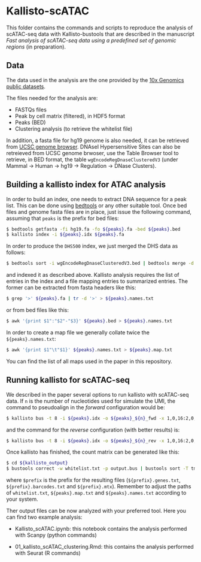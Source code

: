 # Kallisto-scATAC

This folder contains the commands and scripts to reproduce the analysis of scATAC-seq data with Kallisto-bustools that are described in the manuscript *Fast analysis of scATAC-seq data using a predefined set of genomic regions* (in preparation).

## Data

The data used in the analysis are the one provided by the [10x Genomics public datasets](https://support.10xgenomics.com/single-cell-atac/datasets/1.1.0/atac_v1_pbmc_10k).

The files needed for the analysis are:

* FASTQs files
* Peak by cell matrix (filtered), in HDF5 format
* Peaks (BED)
* Clustering analysis (to retrieve the whitelist file)

In addition, a fasta file for hg19 genome is also needed, it can be retrieved from [UCSC genome browser](http://hgdownload.cse.ucsc.edu/goldenpath/hg19/bigZips/hg19.fa.gz). DNAseI Hypersensitive Sites can also be retreieved from UCSC genome brwoser, use the Table Browser tool to retrieve, in BED format, the table `wgEncodeRegDnaseClusteredV3` (under Mammal -> Human -> hg19 -> Regulation -> DNase Clusters).

## Building a kallisto index for ATAC analysis

In order to build an index, one needs to extract DNA sequence for a peak list. This can be done using [bedtools](https://github.com/arq5x/bedtools2) or any other suitable tool. Once bed files and genome fasta files are in place, just issue the following command, assuming that `peaks` is the prefix for bed files:

```bash
$ bedtools getfasta -fi hg19.fa -fo ${peaks}.fa -bed ${peaks}.bed
$ kallisto index -i ${peaks}.idx ${peaks}.fa
```

In order to produce the `DHS500` index, we just merged the DHS data as follows:

```bash
$ bedtools sort -i wgEncodeRegDnaseClusteredV3.bed | bedtools merge -d 500 > DHS500.bed
```

and indexed it as described above. 
Kallisto analysis requires the list of entries in the index and a file mapping entries to summarized entries. The former can be extracted from fasta headers like this:

```bash
$ grep '>' ${peaks}.fa | tr -d '>' > ${peaks}.names.txt
```

or from bed files like this:

```bash
$ awk '{print $1":"$2"-"$3}' ${peaks}.bed > ${peaks}.names.txt
```

In order to create a map file we generally collate twice the `${peaks}.names.txt`:

```bash
$ awk '{print $1"\t"$1}' ${peaks}.names.txt > ${peaks}.map.txt
```

You can find the list of all maps used in the paper in this repository.

## Running kallisto for scATAC-seq 

We described in the paper several options to run kallisto with scATAC-seq data. If `n` is the number of nucleotides used for simulate the UMI, the command to pseudoalign in the *forward* configuration would be:

```bash
$ kallisto bus -t 8 -i ${peaks}.idx -o ${peaks}_${n}_fwd -x 1,0,16:2,0,${n}:0,0,0 pbmc_10k_R1.fastq.gz pbmc_10k_R2.fastq.gz pbmc_10k_R3.fastq.gz
```

and the command for the *reverse* configuration (with better results) is:

```bash
$ kallisto bus -t 8 -i ${peaks}.idx -o ${peaks}_${n}_rev -x 1,0,16:2,0,${n}:0,0,0 pbmc_10k_R3.fastq.gz pbmc_10k_R2.fastq.gz pbmc_10k_R1.fastq.gz
```

Once kallisto has finished, the count matrix can be generated like this:

```bash
$ cd ${kallisto_output}
$ bustools correct -w whitelist.txt -p output.bus | bustools sort -T tmp -t 4 -p - | bustools count -o counts/${prefix} -g ${peaks}.map.txt -e matrix.ec -t ${peaks}.names.txt --genecounts  -
```

where `$prefix` is the prefix for the resulting files (`${prefix}.genes.txt`, `${prefix}.barcodes.txt` and `${prefix}.mtx`). Remember to adjust the paths of `whitelist.txt`, `${peaks}.map.txt` and `${peaks}.names.txt` according to your system.

Ther output files can be now analyzed with your preferred tool. Here you can find two example analysis:

* Kallisto_scATAC.ipynb: this notebook contains the analysis performed with Scanpy (python commands)

* 01_kallisto_scATAC_clustering.Rmd: this contains the analysis performed with Seurat (R commands)

